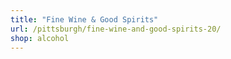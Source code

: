 ```yaml
---
title: "Fine Wine & Good Spirits"
url: /pittsburgh/fine-wine-and-good-spirits-20/
shop: alcohol
---
```

